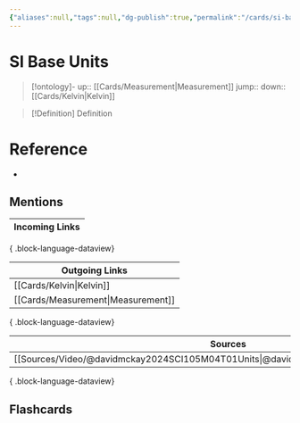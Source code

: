 ```yaml
---
{"aliases":null,"tags":null,"dg-publish":true,"permalink":"/cards/si-base-units/","dgPassFrontmatter":true}
---
```


# SI Base Units

> [!ontology]-
> up:: [[Cards/Measurement\|Measurement]]
> jump:: 
> down:: [[Cards/Kelvin\|Kelvin]]

> [!Definition] Definition
> 

# Reference
- 

## Mentions
| Incoming Links |
| -------------- |

{ .block-language-dataview}

| Outgoing Links                        |
| ------------------------------------- |
| [[Cards/Kelvin\|Kelvin]]           |
| [[Cards/Measurement\|Measurement]] |

{ .block-language-dataview}

| Sources                                                                                 |
| --------------------------------------------------------------------------------------- |
| [[Sources/Video/@davidmckay2024SCI105M04T01Units\|@davidmckay2024SCI105M04T01Units]] |

{ .block-language-dataview}

## Flashcards 
